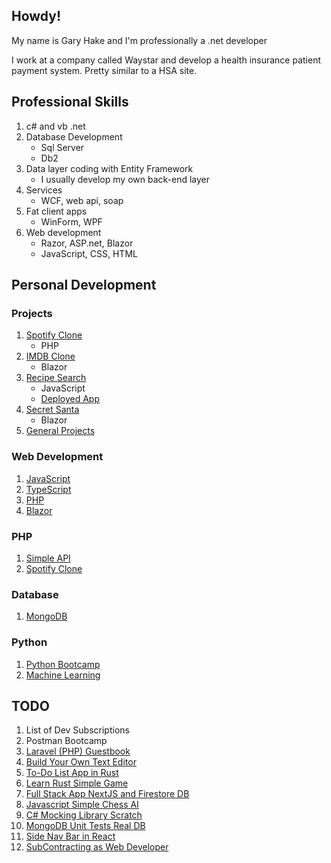 ## Howdy!

My name is Gary Hake and I'm professionally a .net developer

I work at a company called Waystar and develop a health insurance patient payment system. Pretty similar to a HSA site.

## Professional Skills

1. c# and vb .net
1. Database Development
   - Sql Server
   - Db2
1. Data layer coding with Entity Framework
   - I usually develop my own back-end layer
1. Services
   - WCF, web api, soap
1. Fat client apps
   - WinForm, WPF
1. Web development
   - Razor, ASP.net, Blazor
   - JavaScript, CSS, HTML
  
## Personal Development

### Projects

1. [Spotify Clone](https://github.com/eventhorizn/spotify-clone)
   - PHP
1. [IMDB Clone](https://github.com/eventhorizn/blazor-movies-devops)
   - Blazor
1. [Recipe Search](https://github.com/eventhorizn/forkify)
   - JavaScript
   - [Deployed App](https://forkify-gary-ci.netlify.app/)
1. [Secret Santa](https://github.com/eventhorizn/blazor-secret-santa)
   - Blazor
1. [General Projects](https://github.com/eventhorizn/projects)

### Web Development

1. [JavaScript](https://github.com/eventhorizn/javascript-bootcamp)
1. [TypeScript](https://github.com/eventhorizn/typescript-bootcamp)
1. [PHP](https://github.com/eventhorizn/spotify-clone)
1. [Blazor](https://github.com/eventhorizn/blazor-bootcamp)

### PHP

1. [Simple API](https://github.com/eventhorizn/php-simple-api)
1. [Spotify Clone](https://github.com/eventhorizn/spotify-clone)

### Database

1. [MongoDB](https://github.com/eventhorizn/mongo-db-bootcamp)

### Python

1. [Python Bootcamp](https://github.com/eventhorizn/python-bootcamp)
1. [Machine Learning](https://github.com/eventhorizn/python-data-sci-ml-bootcamp)

## TODO

1. List of Dev Subscriptions
1. Postman Bootcamp
1. [Laravel (PHP) Guestbook](https://scotch.io/tutorials/build-a-guestbook-with-laravel-and-vuejs)
1. [Build Your Own Text Editor](https://viewsourcecode.org/snaptoken/kilo/)
1. [To-Do List App in Rust](https://www.freecodecamp.org/news/how-to-build-a-to-do-app-with-rust/)
1. [Learn Rust Simple Game](https://opensource.com/article/20/12/learn-rust)
1. [Full Stack App NextJS and Firestore DB](https://blog.logrocket.com/building-a-fullstack-application-with-next-js-and-firestore-db/)
1. [Javascript Simple Chess AI](https://dev.to/zeyu2001/build-a-simple-chess-ai-in-javascript-18eg)
1. [C# Mocking Library Scratch](https://www.youtube.com/watch?v=9kEURoqHKZ0)
1. [MongoDB Unit Tests Real DB](https://log.havrlant.cz/unit-test-database)
1. [Side Nav Bar in React](https://medium.com/swlh/how-to-make-a-side-navigation-bar-in-reactjs-c90747f3410c)
1. [SubContracting as Web Developer](https://www.youtube.com/watch?v=rpVk_raHzn8)
